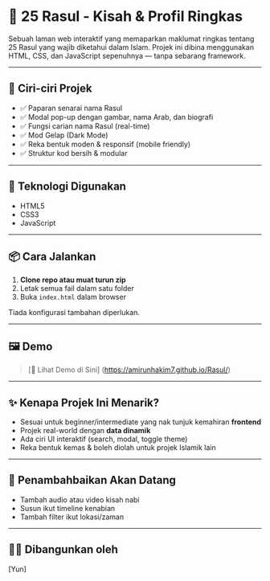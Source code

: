 # 🌟 25 Rasul - Kisah & Profil Ringkas

Sebuah laman web interaktif yang memaparkan maklumat ringkas tentang 25 Rasul yang wajib diketahui dalam Islam. Projek ini dibina menggunakan HTML, CSS, dan JavaScript sepenuhnya — tanpa sebarang framework.

---

## 🎯 Ciri-ciri Projek

- ✅ Paparan senarai nama Rasul
- ✅ Modal pop-up dengan gambar, nama Arab, dan biografi
- ✅ Fungsi carian nama Rasul (real-time)
- ✅ Mod Gelap (Dark Mode)
- ✅ Reka bentuk moden & responsif (mobile friendly)
- ✅ Struktur kod bersih & modular

---

## 🧰 Teknologi Digunakan

- HTML5
- CSS3
- JavaScript 

---

## 📦 Cara Jalankan

1. **Clone repo atau muat turun zip**
2. Letak semua fail dalam satu folder
3. Buka `index.html` dalam browser

Tiada konfigurasi tambahan diperlukan.

---

## 🖼️ Demo
 
> [🔗 Lihat Demo di Sini] (https://amirunhakim7.github.io/Rasul/)

---

## ✨ Kenapa Projek Ini Menarik?

- Sesuai untuk beginner/intermediate yang nak tunjuk kemahiran **frontend**
- Projek real-world dengan **data dinamik**
- Ada ciri UI interaktif (search, modal, toggle theme)
- Reka bentuk kemas & boleh diolah untuk projek Islamik lain

---

## 📌 Penambahbaikan Akan Datang

- Tambah audio atau video kisah nabi
- Susun ikut timeline kenabian
- Tambah filter ikut lokasi/zaman

---

## 👨‍💻 Dibangunkan oleh

[Yun]
